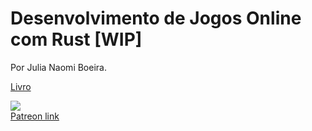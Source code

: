# Desenvolvimento de Jogos Online com Rust **[WIP]**

Por Julia Naomi Boeira.

[Livro](https://naomijub.github.io/Rust-game-dev)


[![](https://media.giphy.com/media/FOe2EcTuBYGbG0Yc3w/giphy.gif)](https://www.patreon.com/naomijub) <br/>
[Patreon link](https://www.patreon.com/naomijub)
